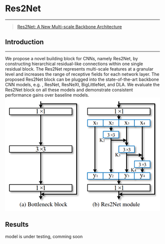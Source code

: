 # Res2Net

***

> [Res2Net: A New Multi-scale Backbone Architecture](https://arxiv.org/pdf/1904.01169.pdf)

## Introduction

***
We propose a novel building block for CNNs, namely Res2Net, by constructing hierarchical residual-like connections
within one single residual block. The Res2Net represents multi-scale features at a granular level and increases the
range of receptive fields for each network layer. The proposed Res2Net block can be plugged into the state-of-the-art
backbone CNN models, e.g. , ResNet, ResNeXt, BigLittleNet, and DLA. We evaluate the Res2Net block on all these models
and demonstrate consistent performance gains over baseline models.
![](res2net.png)

## Results
model is under testing, comming soon
  ```
